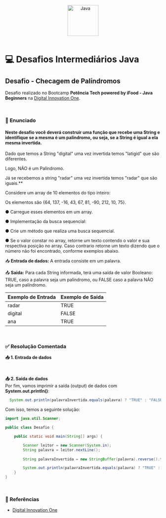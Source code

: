 <div align="center">
  <img alt="Java" height="100" src="https://raw.githubusercontent.com/FortAwesome/Font-Awesome/6.x/svgs/brands/java.svg">
</div>

<br>

# 💻 Desafios Intermediários Java

## Desafio - Checagem de Palíndromos
Desafio realizado no Bootcamp **Potência Tech powered by iFood - Java Beginners** na [Digital Innovation One](https://www.dio.me/).

<br>

### 📝 **Enunciado**
#### **Neste desafio você deverá construir uma função que recebe uma String e identifique se a mesma é um palíndromo, ou seja, se a String é igual a ela mesma invertida.** 

Dado que temos a String "digital" uma vez invertida temos "latigid" que são diferentes. 

Logo, NÃO é um Palíndromo. 

Já se recebemos a string "radar" uma vez invertida temos "radar" que são iguais.** 

Considere um array de 10 elementos do tipo inteiro: 

Os elementos são {64, 137, -16, 43, 67, 81, -90, 212, 10, 75}. 

● Carregue esses elementos em um array.  

● Implementação da busca sequencial: 

● Crie um método  que realiza uma busca sequencial.  

● Se o valor constar no array, retorne um texto contendo o valor e sua respectiva posição no array. Caso contrario retorne um texto dizendo que o número não foi encontrado, conforme exemplos abaixo.

📥 **Entrada de dados:** A entrada consiste em um palavra. 

📤 **Saída:** Para cada String informada, terá uma saída de valor Booleano: TRUE, caso a palavra seja um palíndromo, ou FALSE caso a palavra NÃO seja um palíndromo.

Exemplo de Entrada          | Exemplo de Saída
--------------------------- | ---------------------------
radar                       | TRUE
digital                     | FALSE
ana                         | TRUE

<br>

### ✅ **Resolução Comentada**

**📥 1. Entrada de dados**<br>

<br>

**📤 2. Saída de dados**<br>
Por fim, vamos imprimir a saída (output) de dados com **System.out.println()**:
```java
  System.out.println(palavraInvertida.equals(palavra) ? "TRUE" : "FALSE");
```

Com isso, temos a seguinte solução:
```java
import java.util.Scanner;

public class Desafio {

    public static void main(String[] args) {

        Scanner leitor = new Scanner(System.in);
        String palavra = leitor.nextLine();
        
        String palavraInvertida = new StringBuffer(palavra).reverse().toString();

        System.out.println(palavraInvertida.equals(palavra) ? "TRUE" : "FALSE");
    }
}
```

<br>

### 🔎 **Referências**
- [Digital Innovation One](https://www.dio.me/)

<br>
